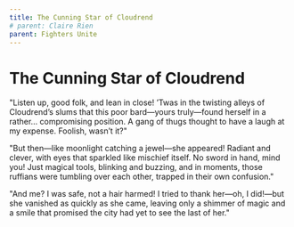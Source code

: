```yaml
---
title: The Cunning Star of Cloudrend
# parent: Claire Rien
parent: Fighters Unite
---
```


# The Cunning Star of Cloudrend

"Listen up, good folk, and lean in close! ’Twas in the twisting alleys of Cloudrend’s slums that this poor bard—yours truly—found herself in a rather… compromising position. A gang of thugs thought to have a laugh at my expense. Foolish, wasn’t it?"

"But then—like moonlight catching a jewel—she appeared! Radiant and clever, with eyes that sparkled like mischief itself. No sword in hand, mind you! Just magical tools, blinking and buzzing, and in moments, those ruffians were tumbling over each other, trapped in their own confusion."

"And me? I was safe, not a hair harmed! I tried to thank her—oh, I did!—but she vanished as quickly as she came, leaving only a shimmer of magic and a smile that promised the city had yet to see the last of her."